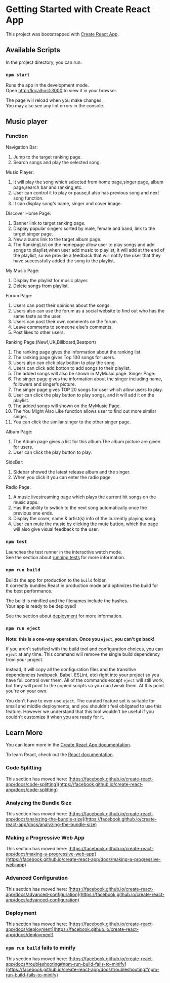 # Getting Started with Create React App

This project was bootstrapped with [Create React App](https://github.com/facebook/create-react-app).

## Available Scripts

In the project directory, you can run:

### `npm start`

Runs the app in the development mode.\
Open [http://localhost:3000](http://localhost:3000) to view it in your browser.

The page will reload when you make changes.\
You may also see any lint errors in the console.

## Music player

### Function
Navigation Bar:
1. Jump to the target ranking page.
2. Search songs and play the selected song.

Music Player:
1. It will play the song which selected from home page,singer page, album page,search bar and ranking,etc.
2. User can control it to play or pause,it also has previous song and next song function.
3. It can display song's name, singer and cover image.

Discover Home Page:
1. Banner link to target ranking page.
2. Display popular singers sorted by male, female and band, link to the target singer page.
3. New albums link to the target album page.
4. The RankingList on the homepage allow user to play songs and add songs to playlist,when user add music to playlist, it will add at the end of the playlist, so we provide a feedback that will notify the user that they have successfully added the song to the playlist.

My Music Page:
1. Display the playlist for music player.
2. Delete songs from playlist.

Forum Page:
1. Users can post their opinions about the songs.
2. Users also can use the forum as a social website to find out who has the same taste as the user.
3. Users can post their own comments on the forum. 
4. Leave comments to someone else's comments.
5. Post likes to other users.

Ranking Page:(New!,UK,Billboard,Beatport)
1. The ranking page gives the information about the ranking list.
2. The ranking page gives Top 100 songs for users.
3. Users also can click play botton to play the song.
4. Users can click add botton to add songs to their playlist.
5. The added songs will also be shown in MyMusic page.
Singer Page:
1. The singer page gives the information about the singer including name, followers and singer’s picture.
2. The singer page gives TOP 20 songs for user which allow users to play.
3. User can click the play button to play songs, and it will add it on the playlist.
4. The added songs will shown on the MyMusic Page.
5. The You Might Also Like function allows user to find out more similar singer.
6. You can click the similar singer to the other singer page.

Album Page:
1. The Album page gives a list for this album.The album picture are given for users.
2. User can click the play button to play.

SideBar:
1. Sidebar showed the latest release album and the singer.
2. When you click it you can enter the radio page.

Radio Page:
1. A music livestreaming page which plays the current hit songs on the music apps.
2. Has the ability to swtich to the next song automatically once the previous one ends.
3. Display the cover, name & artist(s) info of the currently playing song.
4. User can mute the music by clicking the mute button, which the page will also give visual feedback to the user.

### `npm test`

Launches the test runner in the interactive watch mode.\
See the section about [running tests](https://facebook.github.io/create-react-app/docs/running-tests) for more information.

### `npm run build`

Builds the app for production to the `build` folder.\
It correctly bundles React in production mode and optimizes the build for the best performance.

The build is minified and the filenames include the hashes.\
Your app is ready to be deployed!

See the section about [deployment](https://facebook.github.io/create-react-app/docs/deployment) for more information.

### `npm run eject`

**Note: this is a one-way operation. Once you `eject`, you can't go back!**

If you aren't satisfied with the build tool and configuration choices, you can `eject` at any time. This command will remove the single build dependency from your project.

Instead, it will copy all the configuration files and the transitive dependencies (webpack, Babel, ESLint, etc) right into your project so you have full control over them. All of the commands except `eject` will still work, but they will point to the copied scripts so you can tweak them. At this point you're on your own.

You don't have to ever use `eject`. The curated feature set is suitable for small and middle deployments, and you shouldn't feel obligated to use this feature. However we understand that this tool wouldn't be useful if you couldn't customize it when you are ready for it.

## Learn More

You can learn more in the [Create React App documentation](https://facebook.github.io/create-react-app/docs/getting-started).

To learn React, check out the [React documentation](https://reactjs.org/).

### Code Splitting

This section has moved here: [https://facebook.github.io/create-react-app/docs/code-splitting](https://facebook.github.io/create-react-app/docs/code-splitting)

### Analyzing the Bundle Size

This section has moved here: [https://facebook.github.io/create-react-app/docs/analyzing-the-bundle-size](https://facebook.github.io/create-react-app/docs/analyzing-the-bundle-size)

### Making a Progressive Web App

This section has moved here: [https://facebook.github.io/create-react-app/docs/making-a-progressive-web-app](https://facebook.github.io/create-react-app/docs/making-a-progressive-web-app)

### Advanced Configuration

This section has moved here: [https://facebook.github.io/create-react-app/docs/advanced-configuration](https://facebook.github.io/create-react-app/docs/advanced-configuration)

### Deployment

This section has moved here: [https://facebook.github.io/create-react-app/docs/deployment](https://facebook.github.io/create-react-app/docs/deployment)

### `npm run build` fails to minify

This section has moved here: [https://facebook.github.io/create-react-app/docs/troubleshooting#npm-run-build-fails-to-minify](https://facebook.github.io/create-react-app/docs/troubleshooting#npm-run-build-fails-to-minify)
